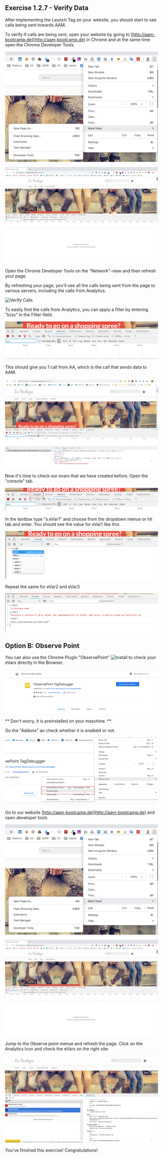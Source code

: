 ## Exercise 1.2.7 - Verify Data 

After implementing the Launch Tag on your website, you should start to see calls being sent towards AAM.

To verify if calls are being sent, open your website by going to [http://aam-bootcamp.de](http://aam-bootcamp.de) in Chrome and at the same time open the Chrome Developer Tools.

![Verify Calls](./images/devtools.png)

![Verify Calls](./images/sitedevtools.png)

Open the Chrome Developer Tools on the "Network"-view and then refresh your page.

By refreshing your page, you'll see all the calls being sent from the page to various servers, including the calls from Analytics.

![Verify Calls](./images/sitecalls.png)

To easily find the calls from Analytics, you can apply a filter by entering "b/ss" in the Filter-field.

![Verify Calls](./images/bss.png)

This should give you 1 call from AA, which is the call that sends data to AAM.

![Verify Calls](./images/url1.png)

Now it's time to check our evars that we have created before. Open the "console" tab.

![Verify Calls](./images/console.png)

In the textbox type "s.eVar1" and choose from the dropdown menue or hit tab and enter. You should see the value for eVar1 like this.

![Verify Calls](./images/console2.png)

Repeat the same for eVar2 and eVar3

![Verify Calls](./images/console3.png)

## Option B: Observe Point ## 

You can also use the Chrome Plugin "ObservePoint" ![Install](https://chrome.google.com/webstore/detail/observepoint-tagdebugger/daejfbkjipkgidckemjjafiomfeabemo?hl=de) to check your eVars directly in the Browser. 

![OP](./images/op1.png)

** Don't worry, it is preinstalled on your maschine. ** 

Go the "Addons" an check whether it is enalbed or not. 

![OP](./images/op2.png)

Go to our website [http://aam-bootcamp.de](http://aam-bootcamp.de) and open developer tools 

![Verify Calls](./images/devtools.png)

![Verify Calls](./images/sitedevtools.png)

Jump to the Observe point menue and refresh the page. Click on the Analytics Icon and check the eVars on the right site. 

![OP](./images/op3.png)












You've finished this exercise! Congratulations!




